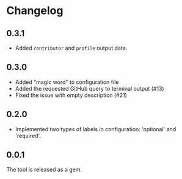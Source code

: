 # Changelog

## 0.3.1

- Added `contributor` and `profile` output data.

## 0.3.0

- Added "magic word" to configuration file
- Added the requested GitHub query to terminal output (#13)
- Fixed the issue with empty description (#21)

## 0.2.0

- Implemented two types of labels in configuration: 'optional' and 'required'.

## 0.0.1

The tool is released as a gem.
